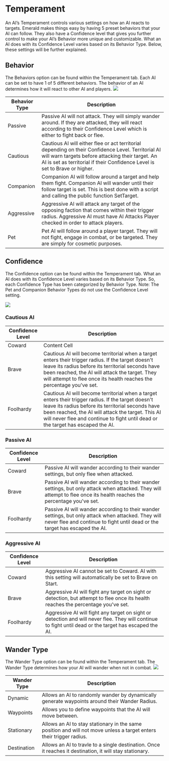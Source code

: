 # Temperament
An AI’s Temperament controls various settings on how an AI reacts to targets. Emerald makes things easy by having 5 preset behaviors that your AI can follow. They also have a Confidence level that gives you further control to make your AI’s Behavior more unique and customizable. What an AI does with its Confidence Level varies based on its Behavior Type. Below, these settings will be further explained.

## Behavior
The Behaviors option can be found within the Temperament tab. Each AI can be set to have 1 of 5 different behaviors. The behavior of an AI determines how it will react to other AI and players.
![](https://i.imgur.com/O4unmr4.png)

| Behavior Type  | Description |
| ------------- | ------------- |
| Passive  | Passive AI will not attack. They will simply wander around. If they are attacked, they will react according to their Confidence Level which is either to fight back or flee.  |
| Cautious  | Cautious AI will either flee or act territorial depending on their Confidence Level. Territorial AI will warn targets before attacking their target. An AI is set as territorial if their Confidence Level is set to Brave or higher.  |
| Companion  | Companion AI will follow around a target and help them fight. Companion AI will wander until their follow target is set. This is best done with a script and calling the public function SetTarget.  |
| Aggressive  | Aggressive AI will attack any target of the opposing faction that comes within their trigger radius. Aggressive AI must have AI Attacks Player checked in order to attack players.  |
| Pet  | Pet AI will follow around a player target. They will not fight, engage in combat, or be targeted. They are simply for cosmetic purposes.  |



## Confidence
The Confidence option can be found within the Temperament tab. What an AI does with its Confidence Level varies based on its Behavior Type. So, each Confidence Type has been categorized by Behavior Type. Note: The Pet and Companion Behavior Types do not use the Confidence Level setting.

![](https://i.imgur.com/gtspkmn.png)

### Cautious AI
| Confidence Level  | Description |
| ------------- | ------------- |
| Coward  | Content Cell  |
| Brave  | Cautious AI will become territorial when a target enters their trigger radius. If the target doesn't leave its radius before its territorial seconds have been reached, the AI will attack the target. They will attempt to flee once its health reaches the percentage you've set.  |
| Foolhardy  | Cautious AI will become territorial when a target enters their trigger radius. If the target doesn't leave its radius before its territorial seconds have been reached, the AI will attack the target. This AI will never flee and continue to fight until dead or the target has escaped the AI.  |

### Passive AI
| Confidence Level  | Description |
| ------------- | ------------- |
| Coward  | Passive AI will wander according to their wander settings, but only flee when attacked.  |
| Brave  | Passive AI will wander according to their wander settings, but only attack when attacked. They will attempt to flee once its health reaches the percentage you've set.  |
| Foolhardy  | Passive AI will wander according to their wander settings, but only attack when attacked. They will never flee and continue to fight until dead or the target has escaped the AI.  |

### Aggressive AI
| Confidence Level  | Description |
| ------------- | ------------- |
| Coward  | Aggressive AI cannot be set to Coward. AI with this setting will automatically be set to Brave on Start.  |
| Brave  | Aggressive AI will fight any target on sight or detection, but attempt to flee once its health reaches the percentage you've set.  |
| Foolhardy  | Aggressive AI will fight any target on sight or detection and will never flee. They will continue to fight until dead or the target has escaped the AI.  |



## Wander Type
The Wander Type option can be found within the Temperament tab. The Wander Type determines how your AI will wander when not in combat.
![](https://i.imgur.com/I9kbWYX.png)

| Wander Type  | Description |
| ------------- | ------------- |
| Dynamic  | Allows an AI to randomly wander by dynamically generate waypoints around their Wander Radius.  |
| Waypoints  | Allows you to define waypoints that the AI will move between.  |
| Stationary  | Allows an AI to stay stationary in the same position and will not move unless a target enters their trigger radius.  |
| Destination  | Allows an AI to travle to a single destination. Once it reaches it destination, it will stay stationary.  |
